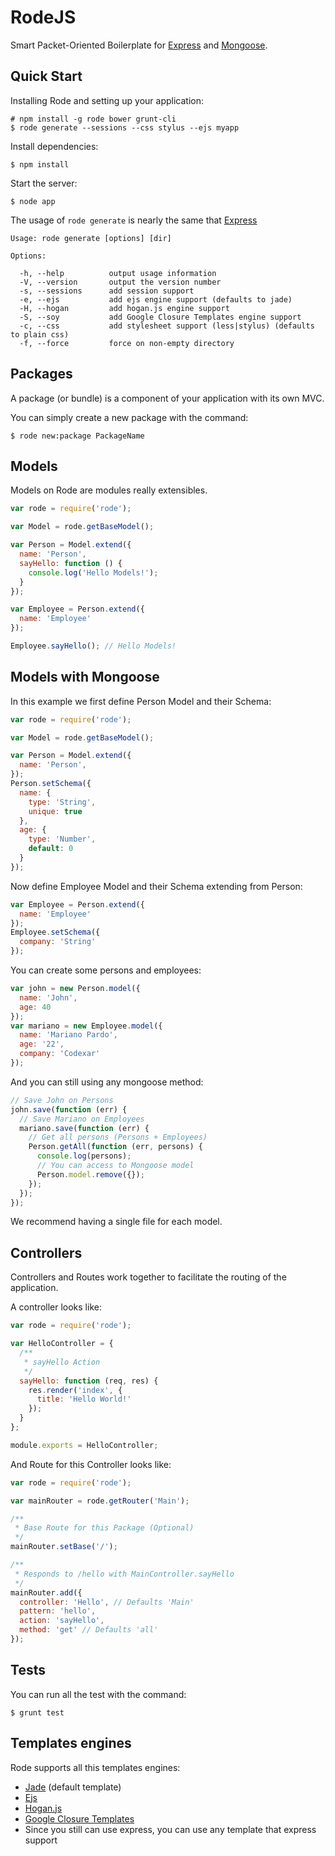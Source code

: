 RodeJS
====

Smart Packet-Oriented Boilerplate for [Express](http://expressjs.com) and [Mongoose](http://mongoosejs.com).

## Quick Start

Installing Rode and setting up your application:

    # npm install -g rode bower grunt-cli
    $ rode generate --sessions --css stylus --ejs myapp

Install dependencies:

    $ npm install

Start the server:

    $ node app


The usage of `rode generate` is nearly the same that [Express](http://expressjs.com)

    Usage: rode generate [options] [dir]

    Options:

      -h, --help          output usage information
      -V, --version       output the version number
      -s, --sessions      add session support
      -e, --ejs           add ejs engine support (defaults to jade)
      -H, --hogan         add hogan.js engine support
      -S, --soy           add Google Closure Templates engine support
      -c, --css           add stylesheet support (less|stylus) (defaults to plain css)
      -f, --force         force on non-empty directory


## Packages

A package (or bundle) is a component of your application with its own MVC.

You can simply create a new package with the command:

    $ rode new:package PackageName


## Models

Models on Rode are modules really extensibles.

```js
var rode = require('rode');

var Model = rode.getBaseModel();

var Person = Model.extend({
  name: 'Person',
  sayHello: function () {
    console.log('Hello Models!');
  }
});

var Employee = Person.extend({
  name: 'Employee'
});

Employee.sayHello(); // Hello Models!
```

## Models with Mongoose

In this example we first define Person Model and their Schema:

```js
var rode = require('rode');

var Model = rode.getBaseModel();

var Person = Model.extend({
  name: 'Person',
});
Person.setSchema({
  name: {
    type: 'String',
    unique: true
  },
  age: {
    type: 'Number',
    default: 0
  }
});
```

Now define Employee Model and their Schema extending from Person:

```js
var Employee = Person.extend({
  name: 'Employee'
});
Employee.setSchema({
  company: 'String'
});
```

You can create some persons and employees:

```js
var john = new Person.model({
  name: 'John',
  age: 40
});
var mariano = new Employee.model({
  name: 'Mariano Pardo',
  age: '22',
  company: 'Codexar'
});
```

And you can still using any mongoose method:

```js
// Save John on Persons
john.save(function (err) {
  // Save Mariano on Employees
  mariano.save(function (err) {
    // Get all persons (Persons + Employees)
    Person.getAll(function (err, persons) {
      console.log(persons);
      // You can access to Mongoose model
      Person.model.remove({});
    });
  });
});
```

We recommend having a single file for each model.

## Controllers

Controllers and Routes work together to facilitate the routing of the application.

A controller looks like:

```js
var rode = require('rode');

var HelloController = {
  /**
   * sayHello Action
   */
  sayHello: function (req, res) {
    res.render('index', {
      title: 'Hello World!'
    });
  }
};

module.exports = HelloController;
```

And Route for this Controller looks like:

```js
var rode = require('rode');

var mainRouter = rode.getRouter('Main');

/**
 * Base Route for this Package (Optional)
 */
mainRouter.setBase('/');

/**
 * Responds to /hello with MainController.sayHello
 */
mainRouter.add({
  controller: 'Hello', // Defaults 'Main'
  pattern: 'hello',
  action: 'sayHello',
  method: 'get' // Defaults 'all'
});
```

## Tests

You can run all the test with the command:

    $ grunt test


## Templates engines

Rode supports all this templates engines:

* [Jade](http://jade-lang.com/) (default template)
* [Ejs](http://embeddedjs.com/)
* [Hogan.js](http://twitter.github.io/hogan.js/)
* [Google Closure Templates](https://developers.google.com/closure/templates/)
* Since you still can use express, you can use any template that express support

